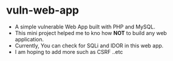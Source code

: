 # vuln-web-app
* A simple vulnerable Web App built with PHP and MySQL.
* This mini project helped me to kno how **NOT** to build any web application.
* Currently, You can check for SQLi and IDOR in this web app. 
* I am hoping to add more such as CSRF ..etc 